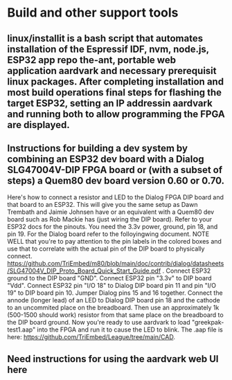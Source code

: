 # Build and other support tools

## linux/installit is a bash script that automates installation of the Espressif IDF, nvm, node.js, ESP32 app repo the-ant, portable web application aardvark and necessary prerequisit linux packages. After completing installation and most build operations final steps for flashing the target ESP32, setting an IP addressin aardvark and running both to allow programming the FPGA are displayed.

## Instructions for building a dev system by combining an ESP32 dev board with a Dialog SLG47004V-DIP FPGA board or (with a subset of steps) a Quem80 dev board version 0.60 or 0.70.

Here's how to connect  a resistor and LED to the Dialog FPGA DIP board and that board to an ESP32. This will give you the same setup as Dawn Trembath and Jaimie Johnsen have or an equivalent with a Quem80 dev board such as Rob Mackie has (just wiring the DIP board). Refer to your ESP32 docs for the pinouts. You need the 3.3v power, ground, pin 18, and pin 19. For the Dialog board refer to the folloyingwing document. NOTE WELL that you're to pay attention to the pin labels in the colored boxes and use that to correlate with the actual pin of the DIP board to physically connect. https://github.com/TriEmbed/m80/blob/main/doc/contrib/dialog/datasheets/SLG47004V_DIP_Proto_Board_Quick_Start_Guide.pdf .  Connect ESP32 ground to the DIP board "GND". Connect ESP32 pin "3.3v" to DIP board "Vdd". Connect ESP32 pin "I/O 18" to Dialog DIP board pin 11 and pin "I/O 19" to DIP board pin 10. Jumper Dialog pins 15 and 16 together. Connect the annode (longer lead) of an LED to Dialog DIP board pin 18 and the cathode to an uncommited place on the breadboard. Then use an approximately 1k (500-1500 should work) resistor from that same place on the breadboard to the DIP board ground. Now you're ready to use aardvark to load "greekpak-test1.aap" into the FPGA and run it to cause the LED to blink. The .aap file is here: https://github.com/TriEmbed/League/tree/main/CAD.

## Need instructions for using the aardvark web UI here

 

